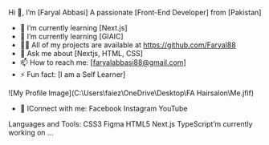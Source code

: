 Hi 👋, I’m [Faryal Abbasi]
A passionate [Front-End Developer] from [Pakistan]

- 🔭 I’m currently learning [Next.js]
- 🌱 I’m currently learning [GIAIC]
- 👨‍💻 All of my projects are available at https://github.com/Faryal88
- 💬 Ask me about [Nextjs, HTML, CSS]
- 📫 How to reach me: [faryalabbasi88@gmail.com]
- ⚡ Fun fact: [I am a Self Learner]


![My Profile Image](C:\Users\faiez\OneDrive\Desktop\FA Hairsalon\Me.jfif)
- 🔭 IConnect with me:
Facebook Instagram YouTube

Languages and Tools:
CSS3 Figma HTML5 Next.js TypeScript’m currently working on ...



